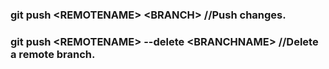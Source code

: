 ### git push \<REMOTENAME> \<BRANCH> //Push changes.

### git push \<REMOTENAME> --delete \<BRANCHNAME> //Delete a remote branch.